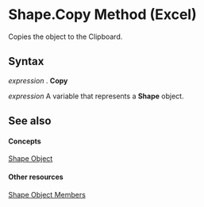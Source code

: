 
# Shape.Copy Method (Excel)

Copies the object to the Clipboard.


## Syntax

 _expression_ . **Copy**

 _expression_ A variable that represents a **Shape** object.


## See also


#### Concepts


[Shape Object](8f01fcd1-b7d9-5216-2de5-40fb6648a403.md)
#### Other resources


[Shape Object Members](0fed7136-4228-6c32-507d-3bd36aa56d9a.md)
